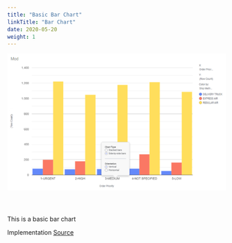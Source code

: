 ```yaml
---
title: "Basic Bar Chart"
linkTitle: "Bar Chart"
date: 2020-05-20
weight: 1
---
```


<img src="step5-1.PNG" style="margin-bottom: 40px">

This is a basic bar chart

Implementation [Source](https://github.com/TIBCOSoftware/spotfire-mods/)



